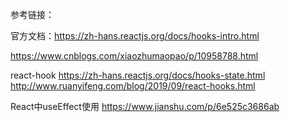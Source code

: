 参考链接：

官方文档：https://zh-hans.reactjs.org/docs/hooks-intro.html

https://www.cnblogs.com/xiaozhumaopao/p/10958788.html

react-hook https://zh-hans.reactjs.org/docs/hooks-state.html
http://www.ruanyifeng.com/blog/2019/09/react-hooks.html

React中useEffect使用 https://www.jianshu.com/p/6e525c3686ab
